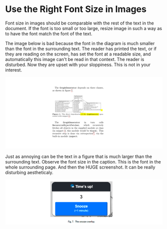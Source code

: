 



# Use the Right Font Size in Images

Font size in images should be comparable with the rest of the text in the document. 
If the font is too small or too large, resize image in such a way as to have the font match the font of the text. 

The image below is bad because the font in the diagram is much smaller than the font in the surrounding text. The reader has printed the text, or if they are reading on the screen, has set the font at a readable size, and automatically this image can't be read in that context. The reader is disturbed. Now they are upset with your sloppiness. This is not in your interest. 

![](img/image-with-very-small-font.png)

Just as annoying can be the text in a figure that is much larger than the surrounding text. Observe the font size in the caption. This is the font in the whole surrounding page. And then the HUGE screenshot. It can be really disturbing aestheticaly. 

![](img/image-with-very-large-font.png)


